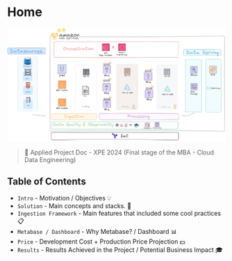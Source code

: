 # Home

<img src="./assets/images/arquiteture_draw.png" />

> 💾 Applied Project Doc - XPE 2024
(Final stage of the MBA - Cloud Data Engineering)

## Table of Contents

* `Intro` - Motivation / Objectives 💡
* `Solution` - Main concepts and stacks. 📐
* `Ingestion Framework` - Main features that included some cool practices 📋
* `Metabase / Dashboard` - Why Metabase? / Dashboard 📊
* `Price` - Development Cost + Production Price Projection 💵
* `Results` - Results Achieved in the Project / Potential Business Impact 🎓